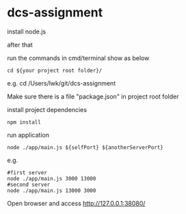 # dcs-assignment

install node.js

after that

run the commands in cmd/terminal show as below

```
cd ${your project root folder}/
```
e.g. cd /Users/lwk/git/dcs-assignment

Make sure there is a file "package.json" in project root folder

install project dependencies
```
npm install
```

run application
```
node ./app/main.js ${selfPort} ${anotherServerPort}
```
e.g.
```
#first server
node ./app/main.js 3000 13000
#second server
node ./app/main.js 13000 3000
```

Open browser and access
http://127.0.0.1:38080/

